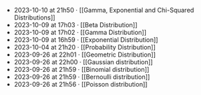 - 2023-10-10 at 21h50 · [[Gamma, Exponential and Chi-Squared Distributions]]
- 2023-10-09 at 17h03 · [[Beta Distribution]]
- 2023-10-09 at 17h02 · [[Gamma Distribution]]
- 2023-10-09 at 16h59 · [[Exponential Distribution]]
- 2023-10-04 at 21h20 · [[Probability Distribution]]
- 2023-09-26 at 22h01 · [[Geometric Distribution]]
- 2023-09-26 at 22h00 · [[Gaussian distribution]]
- 2023-09-26 at 21h59 · [[Binomial distribution]]
- 2023-09-26 at 21h59 · [[Bernoulli distribution]]
- 2023-09-26 at 21h56 · [[Poisson distribution]]
